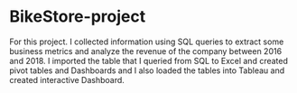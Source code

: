 # BikeStore-project

For this project. I collected information using SQL queries to extract some business metrics and analyze the revenue of the company between 2016 and 2018. I imported the table that I queried from SQL to Excel and created pivot tables and Dashboards and I also loaded the tables into Tableau and created interactive Dashboard.

